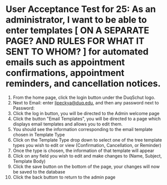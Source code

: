 # User Acceptance Test for 25: As an administrator, I want to be able to enter templates [ ON A SEPARATE PAGE? AND RULES FOR WHAT IT SENT TO WHOM? ] for automated emails such as appointment confirmations, appointment reminders, and cancellation notices.

1. From the home page, click the login button under the DuqSchut logo.
2. Next to Email: enter lipeckya@duq.edu, and then any password next to Password:
3. Click the log in button, you will be directed to the Admin welcome page
4. Click the button "Email Templates", you will be directed to a page which displays email templates and allows you to edit them. 
5. You should see the information corresponding to the email template chosen in Template Type
6. Click on the Template Type drop down to select one of the tree template types you wish to edit or view (Confirmation, Cancellation, or Reminder)
7. Once the type is chosen, the information of that template will appear
8. Click on any field you wish to edit and make changes to (Name, Subject, Template Body)
9. Click the save button on the bottom of the page, your changes will now be saved to the database
10. Click the back buttom to return to the admin page
